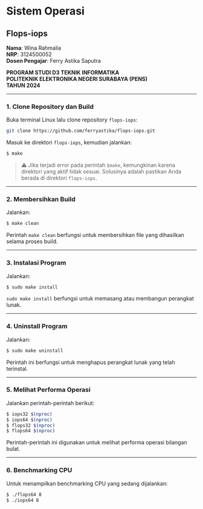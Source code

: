 # Sistem Operasi  
## Flops-iops

**Nama**: Wina Rahmalia  
**NRP**: 3124500052  
**Dosen Pengajar**: Ferry Astika Saputra  

**PROGRAM STUDI D3 TEKNIK INFORMATIKA**  
**POLITEKNIK ELEKTRONIKA NEGERI SURABAYA (PENS)**  
**TAHUN 2024**

---

### 1. Clone Repository dan Build
Buka terminal Linux lalu clone repository `flops-iops`:

```bash
git clone https://github.com/ferryastika/flops-iops.git
```

Masuk ke direktori `flops-iops`, kemudian jalankan:

```bash
$ make
```

> ⚠️ Jika terjadi error pada perintah `$make`, kemungkinan karena direktori yang aktif tidak sesuai. Solusinya adalah pastikan Anda berada di direktori `flops-iops`.

---

### 2. Membersihkan Build
Jalankan:

```bash
$ make clean
```

Perintah `make clean` berfungsi untuk membersihkan file yang dihasilkan selama proses build.

---

### 3. Instalasi Program
Jalankan:

```bash
$ sudo make install
```

`sudo make install` berfungsi untuk memasang atau membangun perangkat lunak.

---

### 4. Uninstall Program
Jalankan:

```bash
$ sudo make uninstall
```

Perintah ini berfungsi untuk menghapus perangkat lunak yang telah terinstal.

---

### 5. Melihat Performa Operasi
Jalankan perintah-perintah berikut:

```bash
$ iops32 $(nproc)
$ iops64 $(nproc)
$ flops32 $(nproc)
$ flops64 $(nproc)
```

Perintah-perintah ini digunakan untuk melihat performa operasi bilangan bulat.

---

### 6. Benchmarking CPU
Untuk menampilkan benchmarking CPU yang sedang dijalankan:

```bash
$ ./flops64 8
$ ./iops64 8
```
